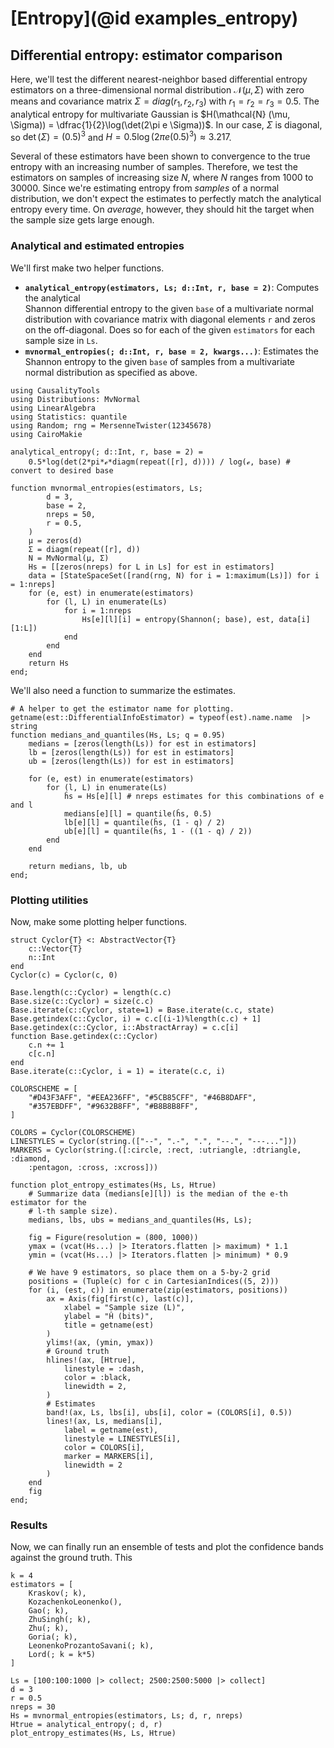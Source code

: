 # [Entropy](@id examples_entropy)

## Differential entropy: estimator comparison

Here, we'll test the different nearest-neighbor based differential entropy estimators on a three-dimensional normal distribution
$\mathcal{N} (\mu, \Sigma)$ with zero means and covariance matrix $\Sigma = diag(r_1, r_2, r_3)$ with $r_1 = r_2 = r_3 = 0.5$. 
The analytical entropy for multivariate Gaussian is $H(\mathcal{N} (\mu, \Sigma)) = \dfrac{1}{2}\log(\det(2\pi e \Sigma))$. In our case, $\Sigma$ is diagonal, so $\det(\Sigma) = (0.5)^3$ and $H = 0.5\log(2\pi e (0.5)^3)\approx 3.217$.

Several of these estimators have been shown to convergence to the true entropy with an increasing number of samples. Therefore, we test the 
estimators on samples of increasing size $N$, where $N$ ranges from
1000 to 30000. Since we're estimating entropy from *samples* of
a normal distribution, we don't expect the estimates to perfectly match the analytical entropy every time.
On *average*, however, they should hit the target when the sample size
gets large enough.

### Analytical and estimated entropies

We'll first make two helper functions.

- **`analytical_entropy(estimators, Ls; d::Int, r, base = 2)`**: Computes the analytical  
    Shannon differential entropy to the given `base` of a multivariate normal distribution
    with covariance matrix with diagonal elements `r` and zeros on the off-diagonal.
    Does so for each of the given `estimators` for each
    sample size in `Ls`.
- **`mvnormal_entropies(; d::Int, r, base = 2, kwargs...)`**: Estimates  the Shannon
     entropy to the given `base` of samples from a multivariate normal distribution as
    specified as above.

```@example ex_entropy_estimators
using CausalityTools
using Distributions: MvNormal
using LinearAlgebra
using Statistics: quantile
using Random; rng = MersenneTwister(12345678)
using CairoMakie

analytical_entropy(; d::Int, r, base = 2) = 
    0.5*log(det(2*pi*ℯ*diagm(repeat([r], d)))) / log(ℯ, base) # convert to desired base

function mvnormal_entropies(estimators, Ls; 
        d = 3,
        base = 2,
        nreps = 50,
        r = 0.5,
    )
    μ = zeros(d)
    Σ = diagm(repeat([r], d))
    N = MvNormal(μ, Σ)    
    Hs = [[zeros(nreps) for L in Ls] for est in estimators]
    data = [StateSpaceSet([rand(rng, N) for i = 1:maximum(Ls)]) for i = 1:nreps]
    for (e, est) in enumerate(estimators)
        for (l, L) in enumerate(Ls)
            for i = 1:nreps
                Hs[e][l][i] = entropy(Shannon(; base), est, data[i][1:L])
            end
        end
    end
    return Hs
end;
```

We'll also need a function to summarize the estimates.

```@example ex_entropy_estimators
# A helper to get the estimator name for plotting.
getname(est::DifferentialInfoEstimator) = typeof(est).name.name  |> string
function medians_and_quantiles(Hs, Ls; q = 0.95)
    medians = [zeros(length(Ls)) for est in estimators]
    lb = [zeros(length(Ls)) for est in estimators]
    ub = [zeros(length(Ls)) for est in estimators]

    for (e, est) in enumerate(estimators)
        for (l, L) in enumerate(Ls)
            ĥs = Hs[e][l] # nreps estimates for this combinations of e and l
            medians[e][l] = quantile(ĥs, 0.5)
            lb[e][l] = quantile(ĥs, (1 - q) / 2)
            ub[e][l] = quantile(ĥs, 1 - ((1 - q) / 2))
        end
    end

    return medians, lb, ub
end;
```

### Plotting utilities

Now, make some plotting helper functions.

```@example ex_entropy_estimators
struct Cyclor{T} <: AbstractVector{T}
    c::Vector{T}
    n::Int
end
Cyclor(c) = Cyclor(c, 0)

Base.length(c::Cyclor) = length(c.c)
Base.size(c::Cyclor) = size(c.c)
Base.iterate(c::Cyclor, state=1) = Base.iterate(c.c, state)
Base.getindex(c::Cyclor, i) = c.c[(i-1)%length(c.c) + 1]
Base.getindex(c::Cyclor, i::AbstractArray) = c.c[i]
function Base.getindex(c::Cyclor)
    c.n += 1
    c[c.n]
end
Base.iterate(c::Cyclor, i = 1) = iterate(c.c, i)

COLORSCHEME = [
    "#D43F3AFF", "#EEA236FF", "#5CB85CFF", "#46B8DAFF",
    "#357EBDFF", "#9632B8FF", "#B8B8B8FF",
]

COLORS = Cyclor(COLORSCHEME)
LINESTYLES = Cyclor(string.(["--", ".-", ".", "--.", "---..."]))
MARKERS = Cyclor(string.([:circle, :rect, :utriangle, :dtriangle, :diamond,
    :pentagon, :cross, :xcross]))

function plot_entropy_estimates(Hs, Ls, Htrue)
    # Summarize data (medians[e][l]) is the median of the e-th estimator for the 
    # l-th sample size).
    medians, lbs, ubs = medians_and_quantiles(Hs, Ls);

    fig = Figure(resolution = (800, 1000))
    ymax = (vcat(Hs...) |> Iterators.flatten |> maximum) * 1.1
    ymin = (vcat(Hs...) |> Iterators.flatten |> minimum) * 0.9

    # We have 9 estimators, so place them on a 5-by-2 grid
    positions = (Tuple(c) for c in CartesianIndices((5, 2)))
    for (i, (est, c)) in enumerate(zip(estimators, positions))
        ax = Axis(fig[first(c), last(c)],
            xlabel = "Sample size (L)",
            ylabel = "Ĥ (bits)",
            title = getname(est)
        )
        ylims!(ax, (ymin, ymax))
        # Ground truth
        hlines!(ax, [Htrue], 
            linestyle = :dash, 
            color = :black,
            linewidth = 2,
        )
        # Estimates
        band!(ax, Ls, lbs[i], ubs[i], color = (COLORS[i], 0.5))
        lines!(ax, Ls, medians[i], 
            label = getname(est),
            linestyle = LINESTYLES[i],
            color = COLORS[i],
            marker = MARKERS[i],
            linewidth = 2
        )
    end
    fig
end;
```

### Results

Now, we can finally run an ensemble of tests and plot the
confidence bands against the ground truth. This

```@example ex_entropy_estimators
k = 4
estimators = [
    Kraskov(; k), 
    KozachenkoLeonenko(), 
    Gao(; k),
    ZhuSingh(; k),
    Zhu(; k),
    Goria(; k),
    LeonenkoProzantoSavani(; k),
    Lord(; k = k*5)
]

Ls = [100:100:1000 |> collect; 2500:2500:5000 |> collect]
d = 3
r = 0.5
nreps = 30
Hs = mvnormal_entropies(estimators, Ls; d, r, nreps)
Htrue = analytical_entropy(; d, r)
plot_entropy_estimates(Hs, Ls, Htrue)
```
